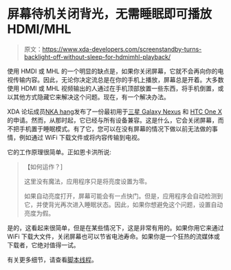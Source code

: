 # 屏幕待机关闭背光，无需睡眠即可播放 HDMI/MHL

> 原文：<https://www.xda-developers.com/screenstandby-turns-backlight-off-without-sleep-for-hdmimhl-playback/>

使用 HMDI 或 MHL 的一个明显的缺点是，如果你关闭屏幕，它就不会再向你的电视传输内容。因此，无论你决定流总是在你的手机上播放，屏幕总是开着。大多数使用 HDMI 或 MHL 视频输出的人通过在手机顶部放置一些东西，将手机倒置，或以其他方式隐藏它来解决这个问题。现在，有一个解决办法。

XDA 论坛成员[NKA hang](http://forum.xda-developers.com/member.php?u=3545290)发布了一份最初用于[三星 Galaxy Nexus](http://forum.xda-developers.com/forumdisplay.php?f=1336) 和 [HTC One X](http://forum.xda-developers.com/forumdisplay.php?f=1533) 的申请。然而，从那时起，它已经与所有设备兼容。这是什么，它会关闭屏幕，而不把手机置于睡眠模式。有了它，您可以在没有屏幕的情况下做以前无法做的事情，例如通过 WiFi 下载文件或将内容传输到电视。

它的工作原理很简单。正如恩卡洪所说:

> 【如何运作？]
> 
> 这里没有魔法，应用程序只是将亮度设置为零。
> 
> 如果自动亮度打开，屏幕可能会有一点快门。但是，应用程序会自动检测到它，并使背光再次进入睡眠状态。因此，如果你想避免这个问题，设置自动亮度为假。

是的，这看起来很简单，但是在某些情况下，这是非常有用的。如果你用它来通过 WiFi 下载大文件，关闭屏幕也可以节省电池寿命。如果你是一个狂热的流媒体或下载者，它绝对值得一试。

有关更多细节，请查看[脚本线程](http://forum.xda-developers.com/showthread.php?t=1934495)。